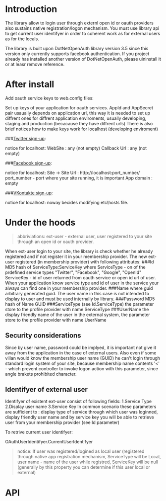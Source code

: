﻿Introduction
============
The library allow to login user through externl open id or oauth providers also sustains native registration/logon mechanism.
You must use library api to get current user identifyer in order to coherent work as for external users as for the locals.

The library is built upon DotNetOpenAuth library version 3.5 since this version only currently supports facebook authentication.
If you project already has installed another version of DotNetOpenAuth, please uininstall it or at leasr remove reference.


After install
=============

Add oauth service keys to web.config files:

Set up keys of your application for oauth services. AppId and AppSecret pair usaually depends on application url, this way it is needed to
set up diffrent ones for diffrent application enviroments, usually developing, staging and production (becacause they have diffrent urls)
There is also brief notices how to make keys work for localhost (developing enviroment)

###[Twitter sign-up](https://twitter.com/oauth_clients): 

<add key="twitterConsumerKey" value="XXX" />
<add key="twitterConsumerSecret" value="XXX" />

notice for localhost:
	WebSite : any (not empty)
	Callback Url : any (not empty)

###[Facebook sign-up](http://developers.facebook.com/setup/): 
<add key="facebookAppID" value="XXX" />
<add key="facebookAppSecret" value="XXX" />

notice for localhost:
	Site -> Site Url : http://localhost:port_number/
					   port_number - port where your site running, it is important
	App domain : empty

###[VKontakte sign-up](http://vkontakte.ru/editapp?act=create&site=1): 
<add key="vkontakteAppID" value="XXX" />
<add key="vkontakteAppSecret" value="XXX" />

notice for localhost:
	noway becides modifying etc\hosts file.

Under the hoods
===============
>abbriviations:
>ext-user - external user, user registered to your site through an open id or oauth provider.

When ext-user login to your site, the library is check whether he already registered and if not register it in your membership provider.
The new ext-user registered (in membership provider) with following attributes:
###Id 
MD5 hash of ServiceType:ServiceKey
where ServiceType - on of the prdefined service types "Twitter", "Facebook", "Google", "OpenId"
ServiceKey - id of user returned from oauth service or open id url of user.
When your application know service type and id of user in the service your always can find one in your membership provider.
###Name
<user-GUID>
where guid arbitrary generated guid. The user name in this case is not intended to display to user and must be used internally by library.
###Password
MD5 hash of Name GUID
###ServiceType 
(see Id.ServiceType) the parameter store to the profile provider with name ServiceType 
###UserName 
the display friendly name of the user in the external system, the parameter store to the profile provider with name UserName

Security considerations 
-----------------------
Since by user name, password could be implyed, it is important not give it away from the application in the case of external users. Also even if some villan would know
the membership user name (GUID) he can't login through standard login system of your site, because membership name contents '<' - which prevent controller to invoke
logon action with this parameter, since angle brakets prohibited character.

Identifyer of external user
--------------------------------
Identifyer of existent ext-user consist of following fields:
1.Service Type
2.Display user name
3.Service Key
In common scenario these parameters are sufficient to : display type of service through which user was loginned, display friendly user name and by service key you will
be able to retrieve user from your membership provider (see Id parameter)

To retrive current user identifyer:

OAuthUserIdentifyer.CurrentUserIdentifyer

>notice:
>If user was registered/logined as local user (registered through native app registration mechanism, ServiceType will be Local, user name - name of the user while registred,
>ServiceKey will be null (generally by this property you can determine if this user local or external)

API
===


	
